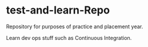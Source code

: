 # test-and-learn-Repo
Repository for purposes of practice and placement year.

Learn dev ops stuff such as Continuous Integration.
